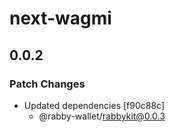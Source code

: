 # next-wagmi

## 0.0.2

### Patch Changes

- Updated dependencies [f90c88c]
  - @rabby-wallet/rabbykit@0.0.3
